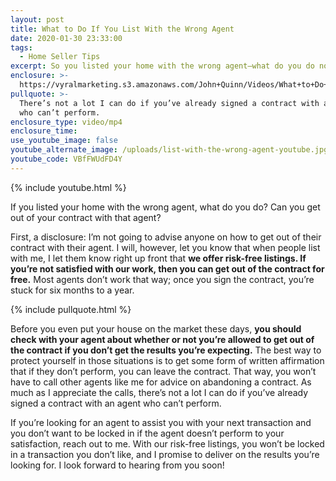 ```yaml
---
layout: post
title: What to Do If You List With the Wrong Agent
date: 2020-01-30 23:33:00
tags:
  - Home Seller Tips
excerpt: So you listed your home with the wrong agent—what do you do now?
enclosure: >-
  https://vyralmarketing.s3.amazonaws.com/John+Quinn/Videos/What+to+Do+If+You+List+With+the+Wrong+Agent.mp4
pullquote: >-
  There’s not a lot I can do if you’ve already signed a contract with an agent
  who can’t perform.
enclosure_type: video/mp4
enclosure_time:
use_youtube_image: false
youtube_alternate_image: /uploads/list-with-the-wrong-agent-youtube.jpg
youtube_code: VBfFWUdFD4Y
---
```


{% include youtube.html %}

If you listed your home with the wrong agent, what do you do? Can you get out of your contract with that agent?

First, a disclosure: I’m not going to advise anyone on how to get out of their contract with their agent. I will, however, let you know that when people list with me, I let them know right up front that **we offer risk-free listings. If you’re not satisfied with our work, then you can get out of the contract for free.** Most agents don’t work that way; once you sign the contract, you’re stuck for six months to a year.

{% include pullquote.html %}

Before you even put your house on the market these days, **you should check with your agent about whether or not you’re allowed to get out of the contract if you don’t get the results you’re expecting.** The best way to protect yourself in those situations is to get some form of written affirmation that if they don’t perform, you can leave the contract. That way, you won’t have to call other agents like me for advice on abandoning a contract. As much as I appreciate the calls, there’s not a lot I can do if you’ve already signed a contract with an agent who can’t perform.

If you’re looking for an agent to assist you with your next transaction and you don’t want to be locked in if the agent doesn’t perform to your satisfaction, reach out to me. With our risk-free listings, you won’t be locked in a transaction you don’t like, and I promise to deliver on the results you’re looking for. I look forward to hearing from you soon\!